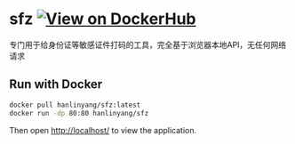 # sfz [![View on DockerHub](https://flat.badgen.net/badge/View%20on/Docker%20Hub/blue?icon=docker)](https://hub.docker.com/r/hanlinyang/sfz)

专门用于给身份证等敏感证件打码的工具，完全基于浏览器本地API，无任何网络请求

## Run with Docker

```bash
docker pull hanlinyang/sfz:latest
docker run -dp 80:80 hanlinyang/sfz
```

Then open <http://localhost/> to view the application.
